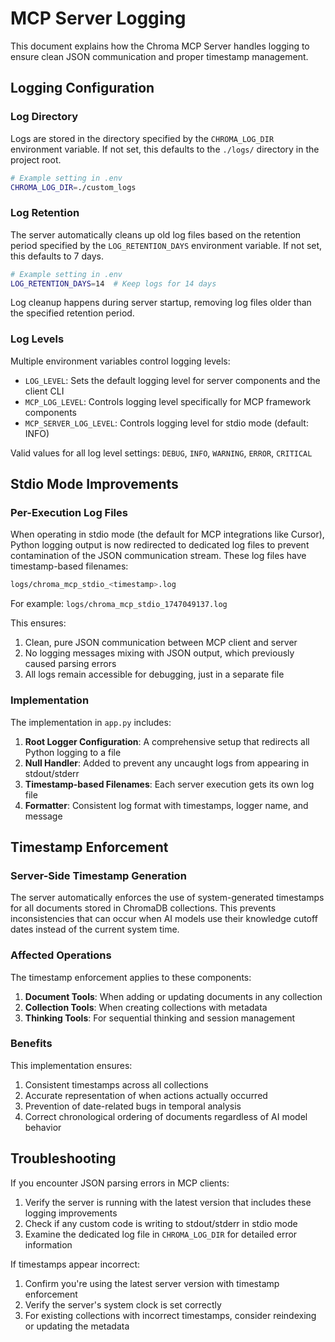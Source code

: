 # MCP Server Logging

This document explains how the Chroma MCP Server handles logging to ensure clean JSON communication and proper timestamp management.

## Logging Configuration

### Log Directory

Logs are stored in the directory specified by the `CHROMA_LOG_DIR` environment variable. If not set, this defaults to the `./logs/` directory in the project root.

```bash
# Example setting in .env
CHROMA_LOG_DIR=./custom_logs
```

### Log Retention

The server automatically cleans up old log files based on the retention period specified by the `LOG_RETENTION_DAYS` environment variable. If not set, this defaults to 7 days.

```bash
# Example setting in .env
LOG_RETENTION_DAYS=14  # Keep logs for 14 days
```

Log cleanup happens during server startup, removing log files older than the specified retention period.

### Log Levels

Multiple environment variables control logging levels:

- `LOG_LEVEL`: Sets the default logging level for server components and the client CLI
- `MCP_LOG_LEVEL`: Controls logging level specifically for MCP framework components
- `MCP_SERVER_LOG_LEVEL`: Controls logging level for stdio mode (default: INFO)

Valid values for all log level settings: `DEBUG`, `INFO`, `WARNING`, `ERROR`, `CRITICAL`

## Stdio Mode Improvements

### Per-Execution Log Files

When operating in stdio mode (the default for MCP integrations like Cursor), Python logging output is now redirected to dedicated log files to prevent contamination of the JSON communication stream. These log files have timestamp-based filenames:

```bash
logs/chroma_mcp_stdio_<timestamp>.log
```

For example: `logs/chroma_mcp_stdio_1747049137.log`

This ensures:

1. Clean, pure JSON communication between MCP client and server
2. No logging messages mixing with JSON output, which previously caused parsing errors
3. All logs remain accessible for debugging, just in a separate file

### Implementation

The implementation in `app.py` includes:

1. **Root Logger Configuration**: A comprehensive setup that redirects all Python logging to a file
2. **Null Handler**: Added to prevent any uncaught logs from appearing in stdout/stderr
3. **Timestamp-based Filenames**: Each server execution gets its own log file
4. **Formatter**: Consistent log format with timestamps, logger name, and message

## Timestamp Enforcement

### Server-Side Timestamp Generation

The server automatically enforces the use of system-generated timestamps for all documents stored in ChromaDB collections. This prevents inconsistencies that can occur when AI models use their knowledge cutoff dates instead of the current system time.

### Affected Operations

The timestamp enforcement applies to these components:

1. **Document Tools**: When adding or updating documents in any collection
2. **Collection Tools**: When creating collections with metadata
3. **Thinking Tools**: For sequential thinking and session management

### Benefits

This implementation ensures:

1. Consistent timestamps across all collections
2. Accurate representation of when actions actually occurred
3. Prevention of date-related bugs in temporal analysis
4. Correct chronological ordering of documents regardless of AI model behavior

## Troubleshooting

If you encounter JSON parsing errors in MCP clients:

1. Verify the server is running with the latest version that includes these logging improvements
2. Check if any custom code is writing to stdout/stderr in stdio mode
3. Examine the dedicated log file in `CHROMA_LOG_DIR` for detailed error information

If timestamps appear incorrect:

1. Confirm you're using the latest server version with timestamp enforcement
2. Verify the server's system clock is set correctly
3. For existing collections with incorrect timestamps, consider reindexing or updating the metadata
